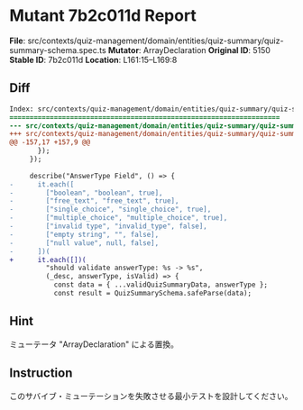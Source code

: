 # Mutant 7b2c011d Report

**File**: src/contexts/quiz-management/domain/entities/quiz-summary/quiz-summary-schema.spec.ts
**Mutator**: ArrayDeclaration
**Original ID**: 5150
**Stable ID**: 7b2c011d
**Location**: L161:15–L169:8

## Diff

```diff
Index: src/contexts/quiz-management/domain/entities/quiz-summary/quiz-summary-schema.spec.ts
===================================================================
--- src/contexts/quiz-management/domain/entities/quiz-summary/quiz-summary-schema.spec.ts	original
+++ src/contexts/quiz-management/domain/entities/quiz-summary/quiz-summary-schema.spec.ts	mutated #5150
@@ -157,17 +157,9 @@
       });
     });
 
     describe("AnswerType Field", () => {
-      it.each([
-        ["boolean", "boolean", true],
-        ["free_text", "free_text", true],
-        ["single_choice", "single_choice", true],
-        ["multiple_choice", "multiple_choice", true],
-        ["invalid type", "invalid_type", false],
-        ["empty string", "", false],
-        ["null value", null, false],
-      ])(
+      it.each([])(
         "should validate answerType: %s -> %s",
         (_desc, answerType, isValid) => {
           const data = { ...validQuizSummaryData, answerType };
           const result = QuizSummarySchema.safeParse(data);
```

## Hint

ミューテータ "ArrayDeclaration" による置換。

## Instruction

このサバイブ・ミューテーションを失敗させる最小テストを設計してください。
